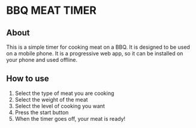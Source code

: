 # BBQ MEAT TIMER

## About

This is a simple timer for cooking meat on a BBQ. It is designed to be used on a mobile phone. It is a progressive web app, so it can be installed on your phone and used offline.

## How to use

1. Select the type of meat you are cooking
2. Select the weight of the meat
3. Select the level of cooking you want
4. Press the start button
5. When the timer goes off, your meat is ready!